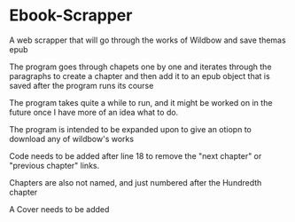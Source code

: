 # Ebook-Scrapper
<p>A web scrapper that will go through the works of Wildbow and save themas epub</p>
<p>The program goes through chapets one by one and iterates through the paragraphs to create a chapter and then add it to an epub object that is saved after the program runs its course</p>
<p>The program takes quite a while to run, and it might be worked on in the future once I have more of an idea what to do.</p>
<p>The program is intended to be expanded upon to give an otiopn to download any of wildbow's works</p>
<p>Code needs to be added after line 18 to remove the "next chapter" or "previous chapter" links. </p>
<p>Chapters are also not named, and just numbered after the Hundredth chapter</p>
<p>A Cover needs to be added</p>
